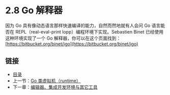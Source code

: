 # 2.8 Go 解释器

因为 Go 具有像动态语言那样快速编译的能力，自然而然地就有人会问 Go 语言能否在 REPL（real-eval-print lopp）编程环境下实现。Sebastien Binet 已经使用这种环境实现了一个 Go 解释器，你可以在这个页面找到：[https://bitbucket.org/binet/igo](https://bitbucket.org/binet/igo)

## 链接

- [目录](directory.md)
- 上一节：[Go 类虚拟机（runtime）](02.7.md)
- 下一章：[编辑器、集成开发环境与其它工具](03.0.md)